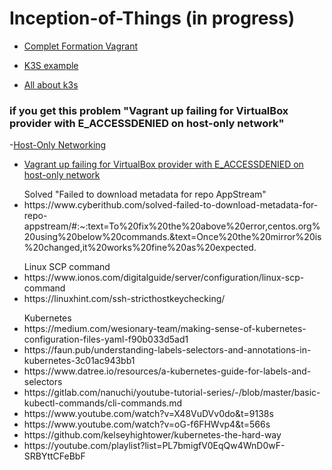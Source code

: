 # Inception-of-Things (in progress)
- [Complet Formation Vagrant](https://www.youtube.com/watch?v=z4209uoIbmk)

- [K3S example](https://www.invivoo.com/k3s-kubernetes-enfin-ultra-simpl-leger-devoxx/)
- [All about k3s](https://dev.to/abhinavd26/all-about-k3s-lightweight-kubernetes-3ell)


### if you get this problem "Vagrant up failing for VirtualBox provider with E_ACCESSDENIED on host-only network"
-[Host-Only Networking](https://www.virtualbox.org/manual/ch06.html#:~:text=different%20user%20IDs.-,6.7.%C2%A0Host%2DOnly%20Networking,-Host%2Donly%20networking)
- [Vagrant up failing for VirtualBox provider with E_ACCESSDENIED on host-only network](https://stackoverflow.com/questions/69722254/vagrant-up-failing-for-virtualbox-provider-with-e-accessdenied-on-host-only-netw)

<ul>Solved "Failed to download metadata for repo AppStream"

  <li>https://www.cyberithub.com/solved-failed-to-download-metadata-for-repo-appstream/#:~:text=To%20fix%20the%20above%20error,centos.org%20using%20below%20commands.&text=Once%20the%20mirror%20is%20changed,it%20works%20fine%20as%20expected.
  </li>
</ul>

<ul>
  Linux SCP command
  <li>https://www.ionos.com/digitalguide/server/configuration/linux-scp-command</li>
  <li>https://linuxhint.com/ssh-stricthostkeychecking/</li>
</ul>

<ul>
Kubernetes
  <li>https://medium.com/wesionary-team/making-sense-of-kubernetes-configuration-files-yaml-f90b033d5ad1</li>
  <li>https://faun.pub/understanding-labels-selectors-and-annotations-in-kubernetes-3c01ac943bb1</li>
  <li>https://www.datree.io/resources/a-kubernetes-guide-for-labels-and-selectors</li>
  <li>https://gitlab.com/nanuchi/youtube-tutorial-series/-/blob/master/basic-kubectl-commands/cli-commands.md</li>
  <li>https://www.youtube.com/watch?v=X48VuDVv0do&t=9138s</li>
  <li>https://www.youtube.com/watch?v=oG-f6FHWvp4&t=566s</li>
  <li>https://github.com/kelseyhightower/kubernetes-the-hard-way</li>
  <li>https://youtube.com/playlist?list=PL7bmigfV0EqQw4WnD0wF-SRBYttCFeBbF</li>
</ul>
<ul>
</lu>
